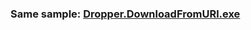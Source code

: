 ### Same sample: [Dropper.DownloadFromURl.exe](../2-2.AdvancedDynamicAnalysis/Dropper.DownloadFromURL.exe.md)